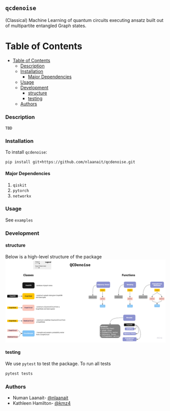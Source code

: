 ## ``qcdenoise``

(Classical) Machine Learning of quantum circuits executing ansatz built out of multipartite entangled Graph states.
# Table of Contents
- [Table of Contents](#table-of-contents)
    - [Description](#description)
    - [Installation](#installation)
      - [Major Dependencies](#major-dependencies)
    - [Usage](#usage)
    - [Development](#development)
      - [structure](#structure)
      - [testing](#testing)
    - [Authors](#authors)

### Description
```
TBD
```

### Installation 
To install `qcdenoise`:
```
pip install git+https://github.com/nlaanait/qcdenoise.git
```
#### Major Dependencies
1. `qiskit`
2. `pytorch`
3. `networkx`

### Usage
See `examples`

### Development
#### structure 
Below is a high-level structure of the package
![flow chart](qcdenoise_flow_chart.png)

#### testing
We use `pytest` to test the package.
To run all tests
```bash
pytest tests
```
### Authors
* Numan Laanait- [@nlaanait](https://github.com/nlaanait)
* Kathleen Hamilton- [@kmz4](https://github.com/kmz4)
